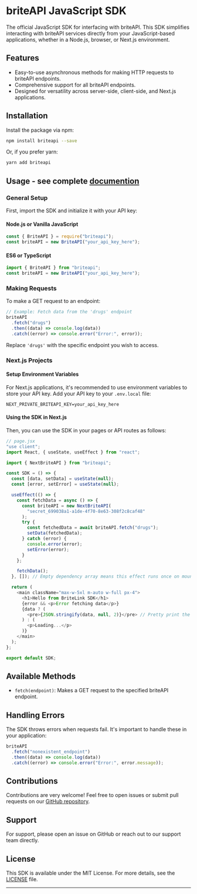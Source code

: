 # briteAPI JavaScript SDK

The official JavaScript SDK for interfacing with briteAPI. This SDK simplifies interacting with briteAPI services directly from your JavaScript-based applications, whether in a Node.js, browser, or Next.js environment.

## Features

- Easy-to-use asynchronous methods for making HTTP requests to briteAPI endpoints.
- Comprehensive support for all briteAPI endpoints.
- Designed for versatility across server-side, client-side, and Next.js applications.

## Installation

Install the package via npm:

```bash
npm install briteapi --save
```

Or, if you prefer yarn:

```bash
yarn add briteapi
```

## Usage - see complete [documention](https://docs.britelink.io/)

### General Setup

First, import the SDK and initialize it with your API key:

#### Node.js or Vanilla JavaScript

```javascript
const { BriteAPI } = require("briteapi");
const briteAPI = new BriteAPI("your_api_key_here");
```

#### ES6 or TypeScript

```javascript
import { BriteAPI } from "briteapi";
const briteAPI = new BriteAPI("your_api_key_here");
```

### Making Requests

To make a GET request to an endpoint:

```javascript
// Example: Fetch data from the 'drugs' endpoint
briteAPI
  .fetch("drugs")
  .then((data) => console.log(data))
  .catch((error) => console.error("Error:", error));
```

Replace `'drugs'` with the specific endpoint you wish to access.

### Next.js Projects

#### Setup Environment Variables

For Next.js applications, it's recommended to use environment variables to store your API key. Add your API key to your `.env.local` file:

```
NEXT_PRIVATE_BRITEAPI_KEY=your_api_key_here
```

#### Using the SDK in Next.js

Then, you can use the SDK in your pages or API routes as follows:

```javascript
// page.jsx
"use client";
import React, { useState, useEffect } from "react";

import { NextBriteAPI } from "briteapi";

const SDK = () => {
  const [data, setData] = useState(null);
  const [error, setError] = useState(null);

  useEffect(() => {
    const fetchData = async () => {
      const briteAPI = new NextBriteAPI(
        "secret_699038a1-a1de-4f70-8e63-308f2c8caf48"
      );
      try {
        const fetchedData = await briteAPI.fetch("drugs");
        setData(fetchedData);
      } catch (error) {
        console.error(error);
        setError(error);
      }
    };

    fetchData();
  }, []); // Empty dependency array means this effect runs once on mount

  return (
    <main className="max-w-5xl m-auto w-full px-4">
      <h1>Hello from BriteLink SDK</h1>
      {error && <p>Error fetching data</p>}
      {data ? (
        <pre>{JSON.stringify(data, null, 2)}</pre> // Pretty print the JSON data
      ) : (
        <p>Loading...</p>
      )}
    </main>
  );
};

export default SDK;
```

## Available Methods

- `fetch(endpoint)`: Makes a GET request to the specified briteAPI endpoint.

## Handling Errors

The SDK throws errors when requests fail. It's important to handle these in your application:

```javascript
briteAPI
  .fetch("nonexistent_endpoint")
  .then((data) => console.log(data))
  .catch((error) => console.error("Error:", error.message));
```

## Contributions

Contributions are very welcome! Feel free to open issues or submit pull requests on our [GitHub repository](https://github.com/britelink/briteapi-sdks).

## Support

For support, please open an issue on GitHub or reach out to our support team directly.

## License

This SDK is available under the MIT License. For more details, see the [LICENSE](LICENSE) file.

---
